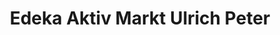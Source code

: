 ---
title: "Edeka Aktiv Markt Ulrich Peter"
url: /sonnenstein/edeka-aktiv-markt-ulrich-peter/
shop: Supermarkt
---